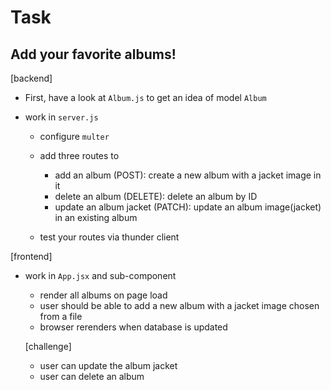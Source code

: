 # Task

## Add your favorite albums!
[backend] 
 - First, have a look at `Album.js` to get an idea of model `Album`

- work in `server.js`
    - configure `multer`
    - add three routes to 
        - add an album (POST): create a new album with a jacket image in it
        - delete an album (DELETE): delete an album by ID
        - update an album jacket (PATCH): update an album image(jacket) in an existing album

    - test your routes via thunder client

[frontend] 
 - work in `App.jsx` and sub-component 
    - render all albums on page load
    - user should be able to add a new album with a jacket image chosen from a file
    - browser rerenders when database is updated
    
    [challenge]
    - user can update the album jacket 
    - user can delete an album